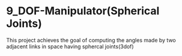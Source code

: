# 9_DOF-Manipulator(Spherical Joints)
  This project achieves the goal of computing the angles made by two adjacent links in space having sphercal joints(3dof)
